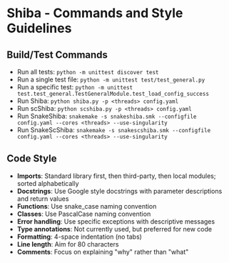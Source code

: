 # Shiba - Commands and Style Guidelines

## Build/Test Commands
- Run all tests: `python -m unittest discover test`
- Run a single test file: `python -m unittest test/test_general.py`
- Run a specific test: `python -m unittest test.test_general.TestGeneralModule.test_load_config_success`
- Run Shiba: `python shiba.py -p <threads> config.yaml`
- Run scShiba: `python scshiba.py -p <threads> config.yaml`
- Run SnakeShiba: `snakemake -s snakeshiba.smk --configfile config.yaml --cores <threads> --use-singularity`
- Run SnakeScShiba: `snakemake -s snakescshiba.smk --configfile config.yaml --cores <threads> --use-singularity`

## Code Style
- **Imports**: Standard library first, then third-party, then local modules; sorted alphabetically
- **Docstrings**: Use Google style docstrings with parameter descriptions and return values
- **Functions**: Use snake_case naming convention
- **Classes**: Use PascalCase naming convention
- **Error handling**: Use specific exceptions with descriptive messages
- **Type annotations**: Not currently used, but preferred for new code
- **Formatting**: 4-space indentation (no tabs)
- **Line length**: Aim for 80 characters
- **Comments**: Focus on explaining "why" rather than "what"
